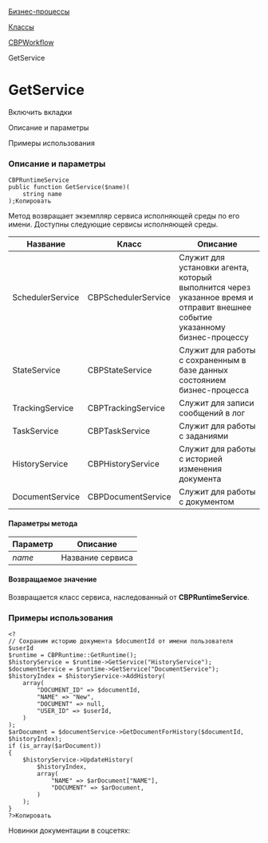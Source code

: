 [Бизнес-процессы](/api_help/bizproc/index.php)

[Классы](/api_help/bizproc/bizproc_classes/index.php)

[CBPWorkflow](/api_help/bizproc/bizproc_classes/CBPWorkflow/index.php)

GetService

GetService
==========

Включить вкладки

Описание и параметры

Примеры использования

### Описание и параметры

```
CBPRuntimeService
public function GetService($name)(
	string name
);Копировать
```

Метод возвращает экземпляр сервиса исполняющей среды по его имени. Доступны следующие сервисы исполняющей среды.

| Название | Класс | Описание |
| --- | --- | --- |
| SchedulerService | CBPSchedulerService | Служит для установки агента, который выполнится через указанное время и отправит внешнее событие указанному бизнес-процессу |
| StateService | CBPStateService | Служит для работы с сохраненным в базе данных состоянием бизнес-процесса |
| TrackingService | CBPTrackingService | Служит для записи сообщений в лог |
| TaskService | CBPTaskService | Служит для работы с заданиями |
| HistoryService | CBPHistoryService | Служит для работы с историей изменения документа |
| DocumentService | CBPDocumentService | Служит для работы с документом |

#### Параметры метода

| Параметр | Описание |
| --- | --- |
| *name* | Название сервиса |

#### Возвращаемое значение

Возвращается класс сервиса, наследованный от **CBPRuntimeService**.

### Примеры использования

```
<?
// Сохраним историю документа $documentId от имени пользователя $userId
$runtime = CBPRuntime::GetRuntime();
$historyService = $runtime->GetService("HistoryService");
$documentService = $runtime->GetService("DocumentService");
$historyIndex = $historyService->AddHistory(
	array(
		"DOCUMENT_ID" => $documentId,
		"NAME" => "New",
		"DOCUMENT" => null,
		"USER_ID" => $userId,
	)
);
$arDocument = $documentService->GetDocumentForHistory($documentId, $historyIndex);
if (is_array($arDocument))
{
	$historyService->UpdateHistory(
		$historyIndex,
		array(
			"NAME" => $arDocument["NAME"],
			"DOCUMENT" => $arDocument,
		)
	);
}
?>Копировать
```

Новинки документации в соцсетях: